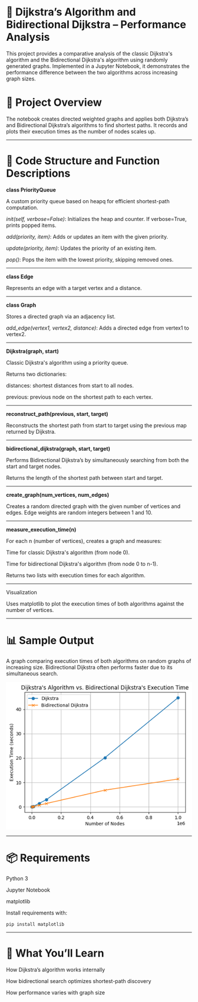 # 🧭 Dijkstra’s Algorithm and Bidirectional Dijkstra – Performance Analysis

This project provides a comparative analysis of the classic Dijkstra's algorithm and the Bidirectional Dijkstra's algorithm using randomly generated graphs. Implemented in a Jupyter Notebook, it demonstrates the performance difference between the two algorithms across increasing graph sizes.

# 🚀 Project Overview

The notebook creates directed weighted graphs and applies both Dijkstra’s and Bidirectional Dijkstra’s algorithms to find shortest paths. It records and plots their execution times as the number of nodes scales up.


---

# 🧱 Code Structure and Function Descriptions

**class PriorityQueue**

A custom priority queue based on heapq for efficient shortest-path computation.

*_init_(self, verbose=False)*: Initializes the heap and counter. If verbose=True, prints popped items.

*add(priority, item)*: Adds or updates an item with the given priority.

*update(priority, item)*: Updates the priority of an existing item.

*pop()*: Pops the item with the lowest priority, skipping removed ones.



---

**class Edge**

Represents an edge with a target vertex and a distance.


---

**class Graph**

Stores a directed graph via an adjacency list.

*add_edge(vertex1, vertex2, distance)*: Adds a directed edge from vertex1 to vertex2.



---

**Dijkstra(graph, start)**

Classic Dijkstra's algorithm using a priority queue.

Returns two dictionaries:

distances: shortest distances from start to all nodes.

previous: previous node on the shortest path to each vertex.




---

**reconstruct_path(previous, start, target)**

Reconstructs the shortest path from start to target using the previous map returned by Dijkstra.


---

**bidirectional_dijkstra(graph, start, target)**

Performs Bidirectional Dijkstra’s by simultaneously searching from both the start and target nodes.

Returns the length of the shortest path between start and target.



---

**create_graph(num_vertices, num_edges)**

Creates a random directed graph with the given number of vertices and edges. Edge weights are random integers between 1 and 10.


---

**measure_execution_time(n)**

For each n (number of vertices), creates a graph and measures:

Time for classic Dijkstra's algorithm (from node 0).

Time for bidirectional Dijkstra's algorithm (from node 0 to n-1).


Returns two lists with execution times for each algorithm.


---

Visualization

Uses matplotlib to plot the execution times of both algorithms against the number of vertices.


---

# 📊 Sample Output

A graph comparing execution times of both algorithms on random graphs of increasing size. Bidirectional Dijkstra often performs faster due to its simultaneous search.


![Feature Histograms](https://github.com/ahmed0moh/Dijkstra-Algorithm/blob/main/comparing_execution.png)


---

# 📦 Requirements

Python 3

Jupyter Notebook

matplotlib


Install requirements with:
```
pip install matplotlib
```

---

# 🧠 What You’ll Learn

How Dijkstra’s algorithm works internally

How bidirectional search optimizes shortest-path discovery

How performance varies with graph size

